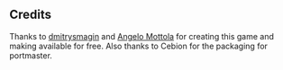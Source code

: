 ## Credits

Thanks to [dmitrysmagin](https://github.com/dmitrysmagin/wetspot2) and [Angelo Mottola](https://geocities.restorativland.org/SiliconValley/Lakes/7303/) for creating this game and making available for free. Also thanks to Cebion for the packaging for portmaster.

